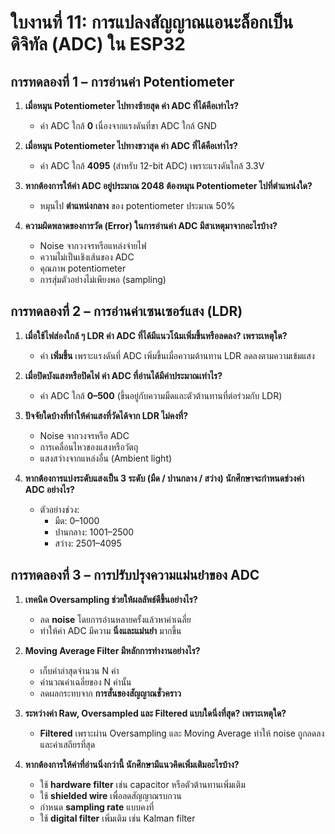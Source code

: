 # ใบงานที่ 11: การแปลงสัญญาณแอนะล็อกเป็นดิจิทัล (ADC) ใน ESP32

## การทดลองที่ 1 – การอ่านค่า Potentiometer

1. **เมื่อหมุน Potentiometer ไปทางซ้ายสุด ค่า ADC ที่ได้คือเท่าไร?**  
   - ค่า ADC ใกล้ **0** เนื่องจากแรงดันที่ขา ADC ใกล้ GND

2. **เมื่อหมุน Potentiometer ไปทางขวาสุด ค่า ADC ที่ได้คือเท่าไร?**  
   - ค่า ADC ใกล้ **4095** (สำหรับ 12-bit ADC) เพราะแรงดันใกล้ 3.3V

3. **หากต้องการให้ค่า ADC อยู่ประมาณ 2048 ต้องหมุน Potentiometer ไปที่ตำแหน่งใด?**  
   - หมุนไป **ตำแหน่งกลาง** ของ potentiometer ประมาณ 50%

4. **ความผิดพลาดของการวัด (Error) ในการอ่านค่า ADC มีสาเหตุมาจากอะไรบ้าง?**  
   - Noise จากวงจรหรือแหล่งจ่ายไฟ  
   - ความไม่เป็นเชิงเส้นของ ADC  
   - คุณภาพ potentiometer  
   - การสุ่มตัวอย่างไม่เพียงพอ (sampling)  

## การทดลองที่ 2 – การอ่านค่าเซนเซอร์แสง (LDR)

1. **เมื่อใช้ไฟส่องใกล้ ๆ LDR ค่า ADC ที่ได้มีแนวโน้มเพิ่มขึ้นหรือลดลง? เพราะเหตุใด?**  
   - ค่า **เพิ่มขึ้น** เพราะแรงดันที่ ADC เพิ่มขึ้นเมื่อความต้านทาน LDR ลดลงตามความเข้มแสง

2. **เมื่อปิดบังแสงหรือปิดไฟ ค่า ADC ที่อ่านได้มีค่าประมาณเท่าไร?**  
   - ค่า ADC ใกล้ **0–500** (ขึ้นอยู่กับความมืดและตัวต้านทานที่ต่อร่วมกับ LDR)

3. **ปัจจัยใดบ้างที่ทำให้ค่าแสงที่วัดได้จาก LDR ไม่คงที่?**  
   - Noise จากวงจรหรือ ADC  
   - การเคลื่อนไหวของแสงหรือวัตถุ  
   - แสงสว่างจากแหล่งอื่น (Ambient light)  

4. **หากต้องการแบ่งระดับแสงเป็น 3 ระดับ (มืด / ปานกลาง / สว่าง) นักศึกษาจะกำหนดช่วงค่า ADC อย่างไร?**  
   - ตัวอย่างช่วง:  
     - มืด: 0–1000  
     - ปานกลาง: 1001–2500  
     - สว่าง: 2501–4095  


## การทดลองที่ 3 – การปรับปรุงความแม่นยำของ ADC

1. **เทคนิค Oversampling ช่วยให้ผลลัพธ์ดีขึ้นอย่างไร?**  
   - ลด **noise** โดยการอ่านหลายครั้งแล้วหาค่าเฉลี่ย  
   - ทำให้ค่า ADC มีความ **นิ่งและแม่นยำ** มากขึ้น

2. **Moving Average Filter มีหลักการทำงานอย่างไร?**  
   - เก็บค่าล่าสุดจำนวน N ค่า  
   - คำนวณค่าเฉลี่ยของ N ค่านั้น  
   - ลดผลกระทบจาก **การสั่นของสัญญาณชั่วคราว**

3. **ระหว่างค่า Raw, Oversampled และ Filtered แบบใดนิ่งที่สุด? เพราะเหตุใด?**  
   - **Filtered** เพราะผ่าน Oversampling และ Moving Average ทำให้ noise ถูกลดลงและค่าเสถียรที่สุด

4. **หากต้องการให้ค่าที่อ่านนิ่งกว่านี้ นักศึกษามีแนวคิดเพิ่มเติมอะไรบ้าง?**  
   - ใช้ **hardware filter** เช่น capacitor หรือตัวต้านทานเพิ่มเติม  
   - ใช้ **shielded wire** เพื่อลดสัญญาณรบกวน  
   - กำหนด **sampling rate** แบบคงที่  
   - ใช้ **digital filter** เพิ่มเติม เช่น Kalman filter  
